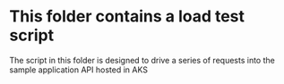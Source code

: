 # This folder contains a load test script
The script in this folder is designed to drive a series of requests into the sample application API hosted in AKS
